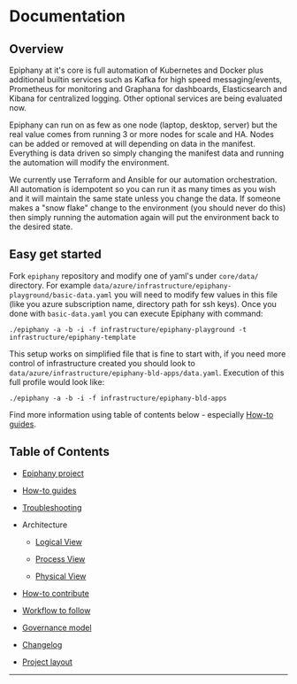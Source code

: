 # Documentation

## Overview

Epiphany at it's core is full automation of Kubernetes and Docker plus additional builtin services such as Kafka for high speed messaging/events, Prometheus for monitoring and Graphana for dashboards, Elasticsearch and Kibana for centralized logging. Other optional services are being evaluated now.

Epiphany can run on as few as one node (laptop, desktop, server) but the real value comes from running 3 or more nodes for scale and HA. Nodes can be added or removed at will depending on data in the manifest. Everything is data driven so simply changing the manifest data and running the automation will modify the environment.

We currently use Terraform and Ansible for our automation orchestration. All automation is idempotent so you can run it as many times as you wish and it will maintain the same state unless you change the data. If someone makes a "snow flake" change to the environment (you should never do this) then simply running the automation again will put the environment back to the desired state.

## Easy get started

Fork `epiphany` repository and modify one of yaml's under `core/data/` directory. For example `data/azure/infrastructure/epiphany-playground/basic-data.yaml` you will need to modify few values in this file (like you azure subscription name, directory path for ssh keys). Once you done with `basic-data.yaml` you can execute Epiphany with command:

```shell
./epiphany -a -b -i -f infrastructure/epiphany-playground -t infrastructure/epiphany-template
```

This setup works on simplified file that is fine to start with, if you need more control of infrastructure created you should look to `data/azure/infrastructure/epiphany-bld-apps/data.yaml`.
Execution of this full profile would look like:

```shell
./epiphany -a -b -i -f infrastructure/epiphany-bld-apps
```

Find more information using table of contents below - especially [How-to guides](docs/home/HOWTO.md).

## Table of Contents

<!-- TOC -->

- [Epiphany project](docs/home/README.md)

- [How-to guides](docs/home/HOWTO.md)

- [Troubleshooting](docs/home/TROUBLESHOOTING.md)

- Architecture
  - [Logical View](docs/architecture/logical-view.md)
  
  - [Process View](docs/architecture/process-view.md)
  
  - [Physical View](docs/architecture/physical-view.md)

- [How-to contribute](docs/home/CONTRIBUTING.md)

- [Workflow to follow](docs/home/GITWORKFLOW.md)

- [Governance model](docs/home/GOVERNANCE.md)

- [Changelog](CHANGELOG.md)

- [Project layout](docs/project_layout.md)

<!-- TOC -->

---
